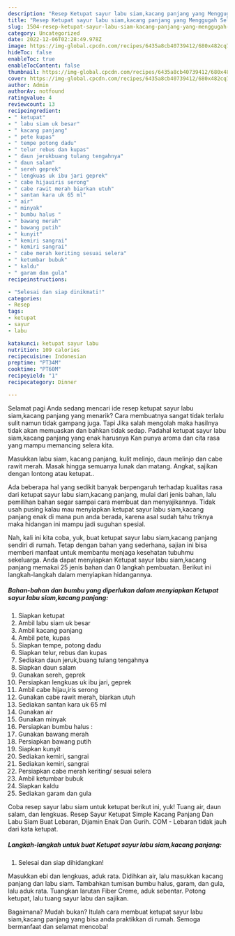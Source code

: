 ```yaml
---
description: "Resep Ketupat sayur labu siam,kacang panjang yang Menggugah Selera, Buat Buka Puasa}"
title: "Resep Ketupat sayur labu siam,kacang panjang yang Menggugah Selera, Buat Buka Puasa}"
slug: 1504-resep-ketupat-sayur-labu-siam-kacang-panjang-yang-menggugah-selera-buat-buka-puasa
category: Uncategorized
date: 2022-12-06T02:28:49.978Z
image: https://img-global.cpcdn.com/recipes/6435a8cb40739412/680x482cq70/ketupat-sayur-labu-siamkacang-panjang-foto-resep-utama.jpg
hideToc: false
enableToc: true
enableTocContent: false
thumbnail: https://img-global.cpcdn.com/recipes/6435a8cb40739412/680x482cq70/ketupat-sayur-labu-siamkacang-panjang-foto-resep-utama.jpg
cover: https://img-global.cpcdn.com/recipes/6435a8cb40739412/680x482cq70/ketupat-sayur-labu-siamkacang-panjang-foto-resep-utama.jpg
author: Admin
authorAv: notfound
ratingvalue: 4
reviewcount: 13
recipeingredient:
- " ketupat"
- " labu siam uk besar"
- " kacang panjang"
- " pete kupas"
- " tempe potong dadu"
- " telur rebus dan kupas"
- " daun jerukbuang tulang tengahnya"
- " daun salam"
- " sereh geprek"
- " lengkuas uk ibu jari geprek"
- " cabe hijauiris serong"
- " cabe rawit merah biarkan utuh"
- " santan kara uk 65 ml"
- " air"
- " minyak"
- " bumbu halus "
- " bawang merah"
- " bawang putih"
- " kunyit"
- " kemiri sangrai"
- " kemiri sangrai"
- " cabe merah keriting sesuai selera"
- " ketumbar bubuk"
- " kaldu"
- " garam dan gula"
recipeinstructions:

- "Selesai dan siap dinikmati!"
categories:
- Resep
tags:
- ketupat
- sayur
- labu

katakunci: ketupat sayur labu 
nutrition: 109 calories
recipecuisine: Indonesian
preptime: "PT34M"
cooktime: "PT60M"
recipeyield: "1"
recipecategory: Dinner

---
```



Selamat pagi Anda sedang mencari ide resep ketupat sayur labu siam,kacang panjang yang menarik? Cara membuatnya sangat tidak terlalu sulit namun tidak gampang juga. Tapi Jika salah mengolah maka hasilnya tidak akan memuaskan dan bahkan tidak sedap. Padahal ketupat sayur labu siam,kacang panjang yang enak harusnya Kan punya aroma dan cita rasa yang mampu memancing selera kita.


Masukkan labu siam, kacang panjang, kulit melinjo, daun melinjo dan cabe rawit merah. Masak hingga semuanya lunak dan matang. Angkat, sajikan dengan lontong atau ketupat..

Ada beberapa hal yang sedikit banyak berpengaruh terhadap kualitas rasa dari ketupat sayur labu siam,kacang panjang, mulai dari jenis bahan, lalu pemilihan bahan segar sampai cara membuat dan menyajikannya. Tidak usah pusing kalau mau menyiapkan ketupat sayur labu siam,kacang panjang enak di mana pun anda berada, karena asal sudah tahu triknya maka hidangan ini mampu jadi suguhan spesial.


Nah, kali ini kita coba, yuk, buat ketupat sayur labu siam,kacang panjang sendiri di rumah. Tetap dengan bahan yang sederhana, sajian ini bisa memberi manfaat untuk membantu menjaga kesehatan tubuhmu sekeluarga. Anda dapat menyiapkan Ketupat sayur labu siam,kacang panjang memakai 25 jenis bahan dan 0 langkah pembuatan. Berikut ini langkah-langkah dalam menyiapkan hidangannya.

<!--inarticleads1-->

##### Bahan-bahan dan bumbu yang diperlukan dalam menyiapkan Ketupat sayur labu siam,kacang panjang:

1. Siapkan  ketupat
1. Ambil  labu siam uk besar
1. Ambil  kacang panjang
1. Ambil  pete, kupas
1. Siapkan  tempe, potong dadu
1. Siapkan  telur, rebus dan kupas
1. Sediakan  daun jeruk,buang tulang tengahnya
1. Siapkan  daun salam
1. Gunakan  sereh, geprek
1. Persiapkan  lengkuas uk ibu jari, geprek
1. Ambil  cabe hijau,iris serong
1. Gunakan  cabe rawit merah, biarkan utuh
1. Sediakan  santan kara uk 65 ml
1. Gunakan  air
1. Gunakan  minyak
1. Persiapkan  bumbu halus :
1. Gunakan  bawang merah
1. Persiapkan  bawang putih
1. Siapkan  kunyit
1. Sediakan  kemiri, sangrai
1. Sediakan  kemiri, sangrai
1. Persiapkan  cabe merah keriting/ sesuai selera
1. Ambil  ketumbar bubuk
1. Siapkan  kaldu
1. Sediakan  garam dan gula


Coba resep sayur labu siam untuk ketupat berikut ini, yuk! Tuang air, daun salam, dan lengkuas. Resep Sayur Ketupat Simple Kacang Panjang Dan Labu Siam Buat Lebaran, Dijamin Enak Dan Gurih. COM - Lebaran tidak jauh dari kata ketupat. 

<!--inarticleads2-->

##### Langkah-langkah untuk buat Ketupat sayur labu siam,kacang panjang:


1. Selesai dan siap dihidangkan!

Masukkan ebi dan lengkuas, aduk rata. Didihkan air, lalu masukkan kacang panjang dan labu siam. Tambahkan tumisan bumbu halus, garam, dan gula, lalu aduk rata. Tuangkan larutan Fiber Creme, aduk sebentar. Potong ketupat, lalu tuang sayur labu dan sajikan. 

Bagaimana? Mudah bukan? Itulah cara membuat ketupat sayur labu siam,kacang panjang yang bisa anda praktikkan di rumah. Semoga bermanfaat dan selamat mencoba!
